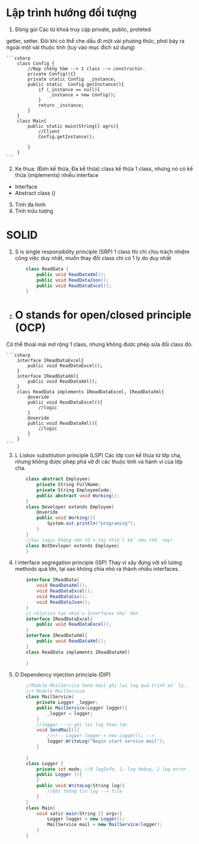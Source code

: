 # Lập trình hướng đối tượng 
1. Đóng gói 
Các từ khoá truy cập private, public, proteted 

getter, setter. Đôi khi có thể che dấu đi một vài phương thức, phơi bày ra ngoài một vài thuộc tính (tuỳ vào mục đích sử dụng)

    ```csharp
        class Config {
            //Nạp chồng hàm --> 1 class --> constructor.
            private Config(){}
            private static Config  _instance;
            public static  Config getInstance(){
                if (_instance == null){
                    _instance = new Config();
                }
                return _instance;
            }
        }
        class Main{
            public static main(String[] agrs){
                //Client 
                Config.getInstance();
                
            }
        }
    ```
2. Ke thua: (Đơn kế thừa, Đa kế thừa)
class kế thừa 1 class, nhưng nó có kế thừa (implements) nhiều interface 

- Interface 
- Abstract class ()

3. Tính đa hình 
4. Tính trừu tượng 

# SOLID 
1. S is single responsibility principle (SRP)
1 class thì chỉ chịu trách nhiệm công việc duy nhất, muốn thay đổi class chỉ có 1 lý do duy nhất 

    ```csharp
        class ReadData {
            public void ReadDataXml();
            public void ReadDataJson();
            public void ReadDataExcel();
        }
    ```
2. # O stands for open/closed principle (OCP)
Có thể thoái mái mở rộng 1 class, nhưng không được phép sửa đổi class đó.

    ```csharp
        interface IReadDataExcel{
            public void ReadDataExcel();
        }
        interface IReadDataXml{
            public void ReadDataXml();
        }
        class ReadData implements IReadDataExcel, IReadDataXml{
            @overide 
            public void ReadDataExcel(){
                //logic 
            }
            @overide 
            public void ReadDataXml(){
                //logic 
            }
        }
    ```
3. L Liskov substitution principle (LSP) 
Các lớp con kế thừa từ lớp cha, nhưng không được phép phá vỡ đi các thuộc tính và hành vi của lớp cha.

    ```csharp
        class abstract Employee{
            private String FullName;
            private String EmployeeCode;
            public abstract void Working();
        }
        class Developer extends Employee{
            @overide 
            public void Working(){
                System.out.println("programing");
            }
        }
        //Sai logic không nên tồn tại thiết kế như thế này!
        class BotDevloper extends Employee{
        }
    ```
4. I interface segregation principle (ISP)
Thay vì xây đựng với số lương methods quá lớn, tại sao không chia nhỏ ra thành nhiều interfaces.

    ```csharp
        interface IReadData{
            void ReadDataXml();
            void ReadDataExcel();
            void ReadDataCsv();
            void ReadDataJson();
        }
        //->Slution tạo nhiều Interfaces nhỏ hơn 
        interface IReadDataExcel{
            public void ReadDataExcel();
        }
        interface IReadDataXml{
            public void ReadDataXml();
        } 
        class ReadData implements IReadDataXml{
            
        }
    ```
5. D Dependency injection principle (DIP)

    ```csharp
        //Module MailService Send mail ghi lại log quá trình xử lý. 
        //+ Module MailService 
        class MailService{
            private Logger _logger;
            public MailService(Logger logger){
                _logger = logger;
            }
            //logger ---> ghi lai log thao tác
            void SendMail(){
                //<!-- Logger logger = new Logger(); -->
                logger.WriteLog("Begin start service mail");
            }
            
        }
        class Logger {
            private int mode; //0 logInfo, 1: log debug, 2 log error.
            public Logger (){
            }
            public void WriteLog(String log){
                //Ghi thông tin log --> file 
            }
        }
        class Main{
            void satic main(String [] args){
                Logger logger = new Logger();
                MailService mail = new MailService(logger);
            }
        }
    ```
    
      
    